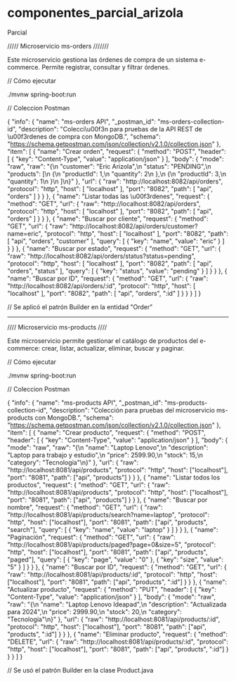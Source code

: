 # componentes_parcial_arizola
Parcial

///// Microservicio ms-orders ///////

Este microservicio gestiona las órdenes de compra de un sistema e-commerce. Permite registrar, consultar y filtrar órdenes.

// Cómo ejecutar

./mvnw spring-boot:run

// Coleccion Postman

{
  "info": {
    "name": "ms-orders API",
    "_postman_id": "ms-orders-collection-id",
    "description": "Colecci\u00f3n para pruebas de la API REST de \u00f3rdenes de compra con MongoDB.",
    "schema": "https://schema.getpostman.com/json/collection/v2.1.0/collection.json"
  },
  "item": [
    {
      "name": "Crear orden",
      "request": {
        "method": "POST",
        "header": [
          {
            "key": "Content-Type",
            "value": "application/json"
          }
        ],
        "body": {
          "mode": "raw",
          "raw": "{\n  \"customer\": \"Eric Arizola\",\n  \"status\": \"PENDING\",\n  \"products\": [\n    {\n      \"productId\": 1,\n      \"quantity\": 2\n    },\n    {\n      \"productId\": 3,\n      \"quantity\": 1\n    }\n  ]\n}"
        },
        "url": {
          "raw": "http://localhost:8082/api/orders",
          "protocol": "http",
          "host": [
            "localhost"
          ],
          "port": "8082",
          "path": [
            "api",
            "orders"
          ]
        }
      }
    },
    {
      "name": "Listar todas las \u00f3rdenes",
      "request": {
        "method": "GET",
        "url": {
          "raw": "http://localhost:8082/api/orders",
          "protocol": "http",
          "host": [
            "localhost"
          ],
          "port": "8082",
          "path": [
            "api",
            "orders"
          ]
        }
      }
    },
    {
      "name": "Buscar por cliente",
      "request": {
        "method": "GET",
        "url": {
          "raw": "http://localhost:8082/api/orders/customer?name=eric",
          "protocol": "http",
          "host": [
            "localhost"
          ],
          "port": "8082",
          "path": [
            "api",
            "orders",
            "customer"
          ],
          "query": [
            {
              "key": "name",
              "value": "eric"
            }
          ]
        }
      }
    },
    {
      "name": "Buscar por estado",
      "request": {
        "method": "GET",
        "url": {
          "raw": "http://localhost:8082/api/orders/status?status=pending",
          "protocol": "http",
          "host": [
            "localhost"
          ],
          "port": "8082",
          "path": [
            "api",
            "orders",
            "status"
          ],
          "query": [
            {
              "key": "status",
              "value": "pending"
            }
          ]
        }
      }
    },
    {
      "name": "Buscar por ID",
      "request": {
        "method": "GET",
        "url": {
          "raw": "http://localhost:8082/api/orders/:id",
          "protocol": "http",
          "host": [
            "localhost"
          ],
          "port": "8082",
          "path": [
            "api",
            "orders",
            ":id"
          ]
        }
      }
    }
  ]
}


// Se aplicó el patrón Builder en la entidad "Order"

-----------------------------------------------------------------------------------------------------------------------

//// Microservicio ms-products ////

Este microservicio permite gestionar el catálogo de productos del e-commerce: crear, listar, actualizar, eliminar, buscar y paginar.

// Cómo ejecutar

./mvnw spring-boot:run

// Coleccion Postman

{
  "info": {
    "name": "ms-products API",
    "_postman_id": "ms-products-collection-id",
    "description": "Colección para pruebas del microservicio ms-products con MongoDB.",
    "schema": "https://schema.getpostman.com/json/collection/v2.1.0/collection.json"
  },
  "item": [
    {
      "name": "Crear producto",
      "request": {
        "method": "POST",
        "header": [
          {
            "key": "Content-Type",
            "value": "application/json"
          }
        ],
        "body": {
          "mode": "raw",
          "raw": "{\n  \"name\": \"Laptop Lenovo\",\n  \"description\": \"Laptop para trabajo y estudio\",\n  \"price\": 2599.90,\n  \"stock\": 15,\n  \"category\": \"Tecnología\"\n}"
        },
        "url": {
          "raw": "http://localhost:8081/api/products",
          "protocol": "http",
          "host": ["localhost"],
          "port": "8081",
          "path": ["api", "products"]
        }
      }
    },
    {
      "name": "Listar todos los productos",
      "request": {
        "method": "GET",
        "url": {
          "raw": "http://localhost:8081/api/products",
          "protocol": "http",
          "host": ["localhost"],
          "port": "8081",
          "path": ["api", "products"]
        }
      }
    },
    {
      "name": "Buscar por nombre",
      "request": {
        "method": "GET",
        "url": {
          "raw": "http://localhost:8081/api/products/search?name=laptop",
          "protocol": "http",
          "host": ["localhost"],
          "port": "8081",
          "path": ["api", "products", "search"],
          "query": [
            {
              "key": "name",
              "value": "laptop"
            }
          ]
        }
      }
    },
    {
      "name": "Paginación",
      "request": {
        "method": "GET",
        "url": {
          "raw": "http://localhost:8081/api/products/paged?page=0&size=5",
          "protocol": "http",
          "host": ["localhost"],
          "port": "8081",
          "path": ["api", "products", "paged"],
          "query": [
            {
              "key": "page",
              "value": "0"
            },
            {
              "key": "size",
              "value": "5"
            }
          ]
        }
      }
    },
    {
      "name": "Buscar por ID",
      "request": {
        "method": "GET",
        "url": {
          "raw": "http://localhost:8081/api/products/:id",
          "protocol": "http",
          "host": ["localhost"],
          "port": "8081",
          "path": ["api", "products", ":id"]
        }
      }
    },
    {
      "name": "Actualizar producto",
      "request": {
        "method": "PUT",
        "header": [
          {
            "key": "Content-Type",
            "value": "application/json"
          }
        ],
        "body": {
          "mode": "raw",
          "raw": "{\n  \"name\": \"Laptop Lenovo Ideapad\",\n  \"description\": \"Actualizada para 2024\",\n  \"price\": 2999.90,\n  \"stock\": 20,\n  \"category\": \"Tecnología\"\n}"
        },
        "url": {
          "raw": "http://localhost:8081/api/products/:id",
          "protocol": "http",
          "host": ["localhost"],
          "port": "8081",
          "path": ["api", "products", ":id"]
        }
      }
    },
    {
      "name": "Eliminar producto",
      "request": {
        "method": "DELETE",
        "url": {
          "raw": "http://localhost:8081/api/products/:id",
          "protocol": "http",
          "host": ["localhost"],
          "port": "8081",
          "path": ["api", "products", ":id"]
        }
      }
    }
  ]
}


// Se usó el patrón Builder en la clase Product.java


